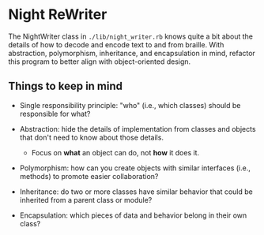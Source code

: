# Night ReWriter

The NightWriter class in `./lib/night_writer.rb` knows quite a bit about the details of how to decode and encode text to and from braille. With abstraction, polymorphism, inheritance, and encapsulation in mind, refactor this program to better align with object-oriented design.

## Things to keep in mind

* Single responsibility principle: "who" (i.e., which classes) should be responsible for what?
* Abstraction: hide the details of implementation from classes and objects that don't need to know about those details.
  * Focus on **what** an object can do, not **how** it does it.

* Polymorphism: how can you create objects with similar interfaces (i.e., methods) to promote easier collaboration?
* Inheritance: do two or more classes have similar behavior that could be inherited from a parent class or module?
* Encapsulation: which pieces of data and behavior belong in their own class?

